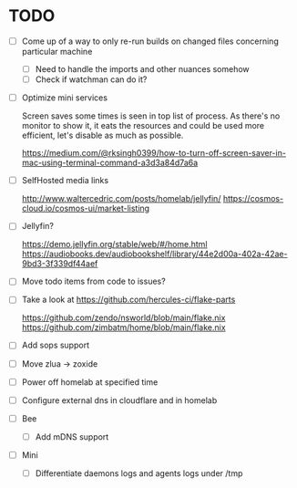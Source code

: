 # TODO

- [ ] Come up of a way to only re-run builds on changed files concerning particular machine
  - [ ] Need to handle the imports and other nuances somehow
  - [ ] Check if watchman can do it?

- [ ] Optimize mini services

  Screen saves some times is seen in top list of process. As there's no monitor to show it, it eats the resources and could be used more efficient, let's disable as much as possible.
  
  https://medium.com/@rksingh0399/how-to-turn-off-screen-saver-in-mac-using-terminal-command-a3d3a84d7a6a

- [ ] SelfHosted media links

  http://www.waltercedric.com/posts/homelab/jellyfin/
  https://cosmos-cloud.io/cosmos-ui/market-listing

- [ ] Jellyfin?

  https://demo.jellyfin.org/stable/web/#/home.html
  https://audiobooks.dev/audiobookshelf/library/44e2d00a-402a-42ae-9bd3-3f339df44aef

- [ ] Move todo items from code to issues?
- [ ] Take a look at https://github.com/hercules-ci/flake-parts

  https://github.com/zendo/nsworld/blob/main/flake.nix
  https://github.com/zimbatm/home/blob/main/flake.nix

- [ ] Add sops support
- [ ] Move zlua -> zoxide
- [ ] Power off homelab at specified time
- [ ] Configure external dns in cloudflare and in homelab
- [ ] Bee
  - [ ] Add mDNS support
- [ ] Mini
  - [ ] Differentiate daemons logs and agents logs under /tmp
